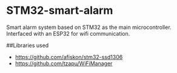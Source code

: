 # STM32-smart-alarm
Smart alarm system based on STM32 as the main microcontroller. Interfaced with an ESP32 for wifi communication.

##Libraries used
- https://github.com/afiskon/stm32-ssd1306
- https://github.com/tzapu/WiFiManager
